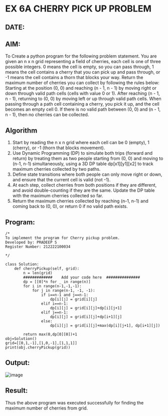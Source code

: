 # EX 6A CHERRY PICK UP PROBLEM
## DATE:
## AIM:
To Create a python program for the following problem statement.
You are given an n x n grid representing a field of cherries, each cell is one of three possible integers.
0	means the cell is empty, so you can pass through,
1	means the cell contains a cherry that you can pick up and pass through, or
-1 means the cell contains a thorn that blocks your way.
Return the maximum number of cherries you can collect by following the rules below:
Starting at the position (0, 0) and reaching (n - 1, n - 1) by moving right or down through valid path cells (cells with value 0 or 1).
After reaching (n - 1, n - 1), returning to (0, 0) by moving left or up through valid path cells.
When passing through a path cell containing a cherry, you pick it up, and the cell becomes an empty cell 0. If there is no valid path between (0, 0) and (n - 1, n - 1), then no cherries can be collected.



## Algorithm
1. Start by reading the n x n grid where each cell can be 0 (empty), 1 (cherry), or -1 (thorn that blocks movement).
2. Use Dynamic Programming (DP) to simulate both trips (forward and return) by treating them as two people starting from (0, 0) and moving to (n-1, n-1) 
   simultaneously, using a 3D DP table dp[x1][y1][x2] to track maximum cherries collected by two paths.
3. Define state transitions where both people can only move right or down, and ensure that the current cell is valid (not -1).
4. At each step, collect cherries from both positions if they are different, and avoid double-counting if they are the same. Update the DP table with the maximum 
   cherries collected so far. 
5. Return the maximum cherries collected by reaching (n-1, n-1) and coming back to (0, 0), or return 0 if no valid path exists.   

## Program:
```
/*
To implement the program for Cherry pickup problem.
Developed by: PRADEEP S
Register Number: 212222100034

*/
```
```
class Solution:
    def cherryPickup(self, grid):
        n = len(grid)
        #############    Add your code here  ############### 
        dp = [[0]*n for _ in range(n)]
        for i in range(n-1,-1,-1):
            for j in range(n-1, -1, -1):
                if i==n-1 and j==n-1:
                    dp[i][j] = grid[i][j]
                elif i==n-1:
                    dp[i][j] = grid[i][j]+dp[i][j+1]
                elif j==n-1:
                    dp[i][j] = grid[i][j]+dp[i+1][j]
                else:
                    dp[i][j] = grid[i][j]+max(dp[i][j+1], dp[i+1][j])

        return max(0,dp[0][0])+1
obj=Solution()
grid=[[0,1,-1],[1,0,-1],[1,1,1]]        
print(obj.cherryPickup(grid))
```

## Output:

![image](https://github.com/user-attachments/assets/ea16cb07-12e2-47a4-a3b6-e0698ff31f7b)


## Result:
Thus the above program was executed successfully for finding the maximum number of cherries from grid.

